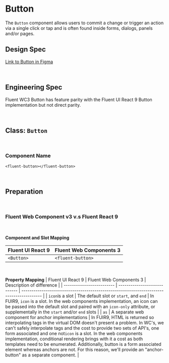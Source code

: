 # Button

The `Button` component allows users to commit a change or trigger an action via a single click or tap and is often found inside forms, dialogs, panels and/or pages.

## **Design Spec**

[Link to Button in Figma](https://www.figma.com/file/Nj9EBBvOZmS11zKNJfilVR/Button?node-id=1723%3A380&t=PNVwuI4rLXjxAFNJ-1)

<br />

## **Engineering Spec**

Fluent WC3 Button has feature parity with the Fluent UI React 9 Button implementation but not direct parity.

<br />

## Class: `Button`

<br />

### **Component Name**

`<fluent-button></fluent-button>`

<br />

## **Preparation**

<br />

### **Fluent Web Component v3 v.s Fluent React 9**

<br />

**Component and Slot Mapping**

| Fluent UI React 9 | Fluent Web Components 3 |
| ----------------- | ----------------------- |
| `<Button>`        | `<fluent-button>`       |

<br />

**Property Mapping**
| Fluent UI React 9 | Fluent Web Components 3 | Description of difference |
| ------------------------- | ---------------------------- | ---------------------------------------------------------------------------------------- |
| `icon`is a slot | The default slot or `start`, and `end` | In FUIR9, `icon` is a slot. In the web components implementation, an icon can be passed into the default slot and paired with an `icon-only` attribute, or supplementally in the `start` and/or `end` slots |
| `as` | A separate web component for anchor implementations | In FUIR9, HTML is returned so interpolating tags in the virtual DOM doesn't present a problem. In WC's, we can't safely interpolate tags and the cost to provide two sets of API's, one form associated and one not`icon` is a slot. In the web components implementation, conditional rendering brings with it a cost as both templates need to be enumerated. Additionally, button is a form associated element whereas anchors are not. For this reason, we'll provide an "anchor-button" as a separate component. |
